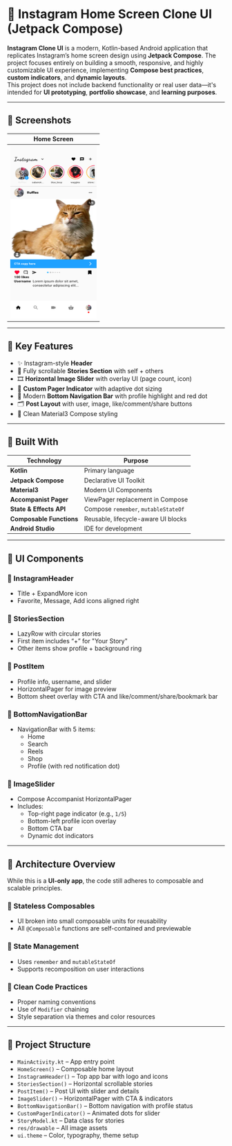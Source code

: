 # 📸 Instagram Home Screen Clone UI (Jetpack Compose)

**Instagram Clone UI** is a modern, Kotlin-based Android application that replicates Instagram’s home screen design using **Jetpack Compose**. The project focuses entirely on building a smooth, responsive, and highly customizable UI experience, implementing **Compose best practices**, **custom indicators**, and **dynamic layouts**.  
This project does not include backend functionality or real user data—it's intended for **UI prototyping**, **portfolio showcase**, and **learning purposes**.

---

## 📸 Screenshots

| Home Screen|
|-----------------|
| <img src="Screenshot/Screenshot_20250724-184949.png" width="200" height="400" /> |

---

## 🧱 Key Features

* ✨ Instagram-style **Header**
* 🔁 Fully scrollable **Stories Section** with self + others
* 🎞️ **Horizontal Image Slider** with overlay UI (page count, icon)
* 📍 **Custom Pager Indicator** with adaptive dot sizing
* 🧭 Modern **Bottom Navigation Bar** with profile highlight and red dot
* 🗂️ **Post Layout** with user, image, like/comment/share buttons
* 🎨 Clean Material3 Compose styling

---

## 🚀 Built With

| Technology               | Purpose                                  |
|--------------------------|------------------------------------------|
| **Kotlin**               | Primary language                         |
| **Jetpack Compose**      | Declarative UI Toolkit                   |
| **Material3**            | Modern UI Components                     |
| **Accompanist Pager**    | ViewPager replacement in Compose         |
| **State & Effects API**  | Compose `remember`, `mutableStateOf`     |
| **Composable Functions** | Reusable, lifecycle-aware UI blocks      |
| **Android Studio**       | IDE for development                      |

---

## 🎨 UI Components

### 📌 InstagramHeader
- Title + ExpandMore icon
- Favorite, Message, Add icons aligned right

### 📌 StoriesSection
- LazyRow with circular stories
- First item includes “+” for "Your Story"
- Other items show profile + background ring

### 📌 PostItem
- Profile info, username, and slider
- HorizontalPager for image preview
- Bottom sheet overlay with CTA and like/comment/share/bookmark bar

### 📌 BottomNavigationBar
- NavigationBar with 5 items:
  - Home
  - Search
  - Reels
  - Shop
  - Profile (with red notification dot)

### 📌 ImageSlider
- Compose Accompanist HorizontalPager
- Includes:
  - Top-right page indicator (e.g., `1/5`)
  - Bottom-left profile icon overlay
  - Bottom CTA bar
  - Dynamic dot indicators

---

## 🧠 Architecture Overview

While this is a **UI-only app**, the code still adheres to composable and scalable principles.

### 🔹 Stateless Composables
- UI broken into small composable units for reusability
- All `@Composable` functions are self-contained and previewable

### 🔹 State Management
- Uses `remember` and `mutableStateOf`
- Supports recomposition on user interactions

### 🔹 Clean Code Practices
- Proper naming conventions
- Use of `Modifier` chaining
- Style separation via themes and color resources

---

## 🧩 Project Structure

- `MainActivity.kt` – App entry point
- `HomeScreen()` – Composable home layout
- `InstagramHeader()` – Top app bar with logo and icons
- `StoriesSection()` – Horizontal scrollable stories
- `PostItem()` – Post UI with slider and details
- `ImageSlider()` – HorizontalPager with CTA & indicators
- `BottomNavigationBar()` – Bottom navigation with profile status
- `CustomPagerIndicator()` – Animated dots for slider
- `StoryModel.kt` – Data class for stories
- `res/drawable` – All image assets
- `ui.theme` – Color, typography, theme setup


